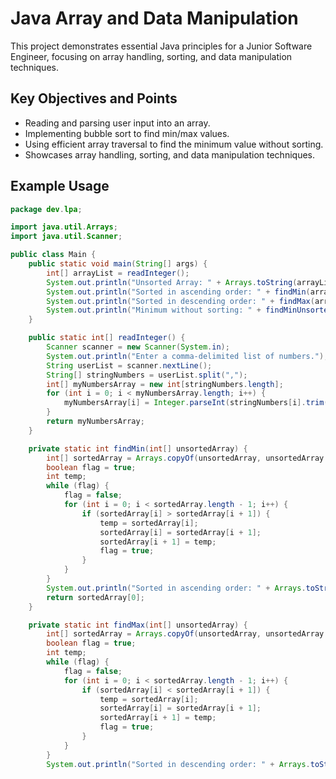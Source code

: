 # Java Array and Data Manipulation

This project demonstrates essential Java principles for a Junior Software Engineer, focusing on array handling, sorting, and data manipulation techniques.

## Key Objectives and Points
- Reading and parsing user input into an array.
- Implementing bubble sort to find min/max values.
- Using efficient array traversal to find the minimum value without sorting.
- Showcases array handling, sorting, and data manipulation techniques.

## Example Usage

```java
package dev.lpa;

import java.util.Arrays;
import java.util.Scanner;

public class Main {
    public static void main(String[] args) {
        int[] arrayList = readInteger();
        System.out.println("Unsorted Array: " + Arrays.toString(arrayList));
        System.out.println("Sorted in ascending order: " + findMin(arrayList));
        System.out.println("Sorted in descending order: " + findMax(arrayList));
        System.out.println("Minimum without sorting: " + findMinUnsorted(arrayList));
    }

    public static int[] readInteger() {
        Scanner scanner = new Scanner(System.in);
        System.out.println("Enter a comma-delimited list of numbers.");
        String userList = scanner.nextLine();
        String[] stringNumbers = userList.split(",");
        int[] myNumbersArray = new int[stringNumbers.length];
        for (int i = 0; i < myNumbersArray.length; i++) {
            myNumbersArray[i] = Integer.parseInt(stringNumbers[i].trim());
        }
        return myNumbersArray;
    }

    private static int findMin(int[] unsortedArray) {
        int[] sortedArray = Arrays.copyOf(unsortedArray, unsortedArray.length);
        boolean flag = true;
        int temp;
        while (flag) {
            flag = false;
            for (int i = 0; i < sortedArray.length - 1; i++) {
                if (sortedArray[i] > sortedArray[i + 1]) {
                    temp = sortedArray[i];
                    sortedArray[i] = sortedArray[i + 1];
                    sortedArray[i + 1] = temp;
                    flag = true;
                }
            }
        }
        System.out.println("Sorted in ascending order: " + Arrays.toString(sortedArray));
        return sortedArray[0];
    }

    private static int findMax(int[] unsortedArray) {
        int[] sortedArray = Arrays.copyOf(unsortedArray, unsortedArray.length);
        boolean flag = true;
        int temp;
        while (flag) {
            flag = false;
            for (int i = 0; i < sortedArray.length - 1; i++) {
                if (sortedArray[i] < sortedArray[i + 1]) {
                    temp = sortedArray[i];
                    sortedArray[i] = sortedArray[i + 1];
                    sortedArray[i + 1] = temp;
                    flag = true;
                }
            }
        }
        System.out.println("Sorted in descending order: " + Arrays.toString(sortedArray));
```
